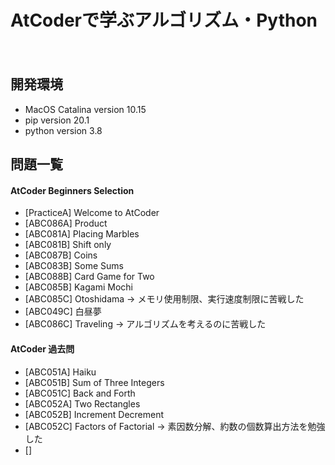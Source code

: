 AtCoderで学ぶアルゴリズム・Python
====
　
## 開発環境  
- MacOS Catalina version 10.15  
- pip version 20.1
- python version 3.8 

## 問題一覧
#### AtCoder Beginners Selection  
- [PracticeA] Welcome to AtCoder  
- [ABC086A] Product 
- [ABC081A] Placing Marbles  
- [ABC081B] Shift only   
- [ABC087B] Coins  
- [ABC083B] Some Sums  
- [ABC088B] Card Game for Two  
- [ABC085B] Kagami Mochi  
- [ABC085C] Otoshidama -> メモリ使用制限、実行速度制限に苦戦した  
- [ABC049C] 白昼夢 
- [ABC086C] Traveling -> アルゴリズムを考えるのに苦戦した     
  
#### AtCoder 過去問  
- [ABC051A] Haiku  
- [ABC051B] Sum of Three Integers  
- [ABC051C] Back and Forth     
- [ABC052A] Two Rectangles 
- [ABC052B] Increment Decrement  
- [ABC052C] Factors of Factorial -> 素因数分解、約数の個数算出方法を勉強した  
- []
